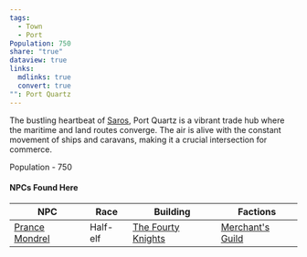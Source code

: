```yaml
---
tags:
  - Town
  - Port
Population: 750
share: "true"
dataview: true
links:
  mdlinks: true
  convert: true
"": Port Quartz
---
```


The bustling heartbeat of [Saros](../../../History-&%20Lore/A-Brief-Saros-History.md), Port Quartz is a vibrant trade hub where the maritime and land routes converge. The air is alive with the constant movement of ships and caravans, making it a crucial intersection for commerce.

Population - 750

#### NPCs Found Here
| NPC                                                                                    | Race     | Building                                                                                            | Factions                                                                    |
| -------------------------------------------------------------------------------------- | -------- | --------------------------------------------------------------------------------------------------- | --------------------------------------------------------------------------- |
| [Prance Mondrel](./NPCs/Prance-Mondrel.md) | Half-elf | [The Fourty Knights](./Locations/The-Fourty-Knights.md) | [Merchant's Guild](../../../Factions-&%20Clans/Merchant's%20Guild/index.md) |
